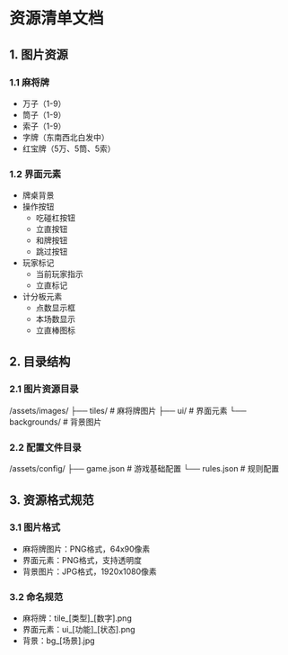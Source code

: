 # 资源清单文档

## 1. 图片资源

### 1.1 麻将牌
* 万子（1-9）
* 筒子（1-9）
* 索子（1-9）
* 字牌（东南西北白发中）
* 红宝牌（5万、5筒、5索）

### 1.2 界面元素
* 牌桌背景
* 操作按钮
  - 吃碰杠按钮
  - 立直按钮
  - 和牌按钮
  - 跳过按钮
* 玩家标记
  - 当前玩家指示
  - 立直标记
* 计分板元素
  - 点数显示框
  - 本场数显示
  - 立直棒图标

## 2. 目录结构

### 2.1 图片资源目录
/assets/images/
├── tiles/       # 麻将牌图片
├── ui/          # 界面元素
└── backgrounds/ # 背景图片

### 2.2 配置文件目录
/assets/config/
├── game.json    # 游戏基础配置
└── rules.json   # 规则配置

## 3. 资源格式规范

### 3.1 图片格式
* 麻将牌图片：PNG格式，64x90像素
* 界面元素：PNG格式，支持透明度
* 背景图片：JPG格式，1920x1080像素

### 3.2 命名规范
* 麻将牌：tile_[类型]_[数字].png
* 界面元素：ui_[功能]_[状态].png
* 背景：bg_[场景].jpg 